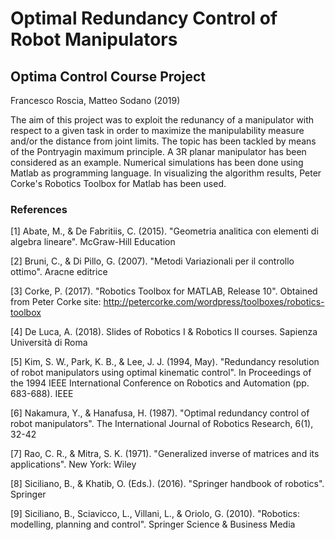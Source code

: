 # Optimal Redundancy Control of Robot Manipulators
## Optima Control Course Project
 Francesco Roscia, Matteo Sodano (2019)


The aim of this project was to exploit the redunancy of a manipulator with respect to a given task in order to maximize the manipulability measure and/or the distance from joint limits. The topic has been tackled by means of the Pontryagin maximum principle. A 3R planar manipulator has been considered as an example. Numerical simulations has been done using Matlab as programming language. In visualizing the algorithm results, Peter Corke's Robotics Toolbox for Matlab has been used.


### References
[1] Abate, M., & De Fabritiis, C. (2015). "Geometria analitica con elementi di algebra lineare". McGraw-Hill Education

[2] Bruni, C., & Di Pillo, G. (2007). "Metodi Variazionali per il controllo ottimo". Aracne editrice

[3] Corke, P. (2017). "Robotics Toolbox for MATLAB, Release 10". Obtained from Peter Corke site: http://petercorke.com/wordpress/toolboxes/robotics-toolbox

[4] De Luca, A. (2018). Slides of Robotics I & Robotics II courses. Sapienza Università di Roma

[5] Kim, S. W., Park, K. B., & Lee, J. J. (1994, May). "Redundancy resolution of robot manipulators using optimal kinematic control". In Proceedings of the 1994 IEEE International Conference on Robotics and Automation (pp. 683-688). IEEE

[6] Nakamura, Y., & Hanafusa, H. (1987). "Optimal redundancy control of robot manipulators". The International Journal of Robotics Research, 6(1), 32-42

[7] Rao, C. R., & Mitra, S. K. (1971). "Generalized inverse of matrices and its applications". New York: Wiley

[8] Siciliano, B., & Khatib, O. (Eds.). (2016). "Springer handbook of robotics". Springer

[9] Siciliano, B., Sciavicco, L., Villani, L., & Oriolo, G. (2010). "Robotics: modelling, planning and control". Springer Science & Business Media
